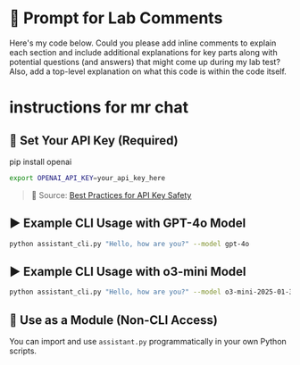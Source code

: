# 📄 Prompt for Lab Comments

Here's my code below. Could you please add inline comments to explain each section and include additional explanations for key parts along with potential questions (and answers) that might come up during my lab test? Also, add a top-level explanation on what this code is within the code itself.

# instructions for mr chat

## 🔧 Set Your API Key (Required)

pip install openai

```bash
export OPENAI_API_KEY=your_api_key_here
```

> 🔗 Source: [Best Practices for API Key Safety](https://help.openai.com/en/articles/5112595-best-practices-for-api-key-safety)

## ▶️ Example CLI Usage with GPT-4o Model

```bash
python assistant_cli.py "Hello, how are you?" --model gpt-4o
```

## ▶️ Example CLI Usage with o3-mini Model

```bash
python assistant_cli.py "Hello, how are you?" --model o3-mini-2025-01-31
```

## 🧠 Use as a Module (Non-CLI Access)

You can import and use `assistant.py` programmatically in your own Python scripts.
